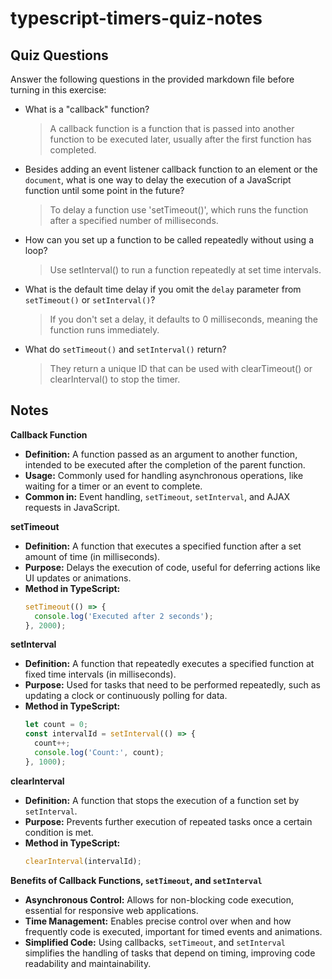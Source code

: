 # typescript-timers-quiz-notes

## Quiz Questions

Answer the following questions in the provided markdown file before turning in this exercise:

- What is a "callback" function?

  > A callback function is a function that is passed into another function to be executed later, usually after the first function has completed.

- Besides adding an event listener callback function to an element or the `document`, what is one way to delay the execution of a JavaScript function until some point in the future?

  > To delay a function use 'setTimeout()', which runs the function after a specified number of milliseconds.

- How can you set up a function to be called repeatedly without using a loop?

  > Use setInterval() to run a function repeatedly at set time intervals.

- What is the default time delay if you omit the `delay` parameter from `setTimeout()` or `setInterval()`?

  > If you don't set a delay, it defaults to 0 milliseconds, meaning the function runs immediately.

- What do `setTimeout()` and `setInterval()` return?
  > They return a unique ID that can be used with clearTimeout() or clearInterval() to stop the timer.

## Notes

**Callback Function**

- **Definition:** A function passed as an argument to another function, intended to be executed after the completion of the parent function.
- **Usage:** Commonly used for handling asynchronous operations, like waiting for a timer or an event to complete.
- **Common in:** Event handling, `setTimeout`, `setInterval`, and AJAX requests in JavaScript.

**setTimeout**

- **Definition:** A function that executes a specified function after a set amount of time (in milliseconds).
- **Purpose:** Delays the execution of code, useful for deferring actions like UI updates or animations.
- **Method in TypeScript:**
  ```typescript
  setTimeout(() => {
    console.log('Executed after 2 seconds');
  }, 2000);
  ```

**setInterval**

- **Definition:** A function that repeatedly executes a specified function at fixed time intervals (in milliseconds).
- **Purpose:** Used for tasks that need to be performed repeatedly, such as updating a clock or continuously polling for data.
- **Method in TypeScript:**
  ```typescript
  let count = 0;
  const intervalId = setInterval(() => {
    count++;
    console.log('Count:', count);
  }, 1000);
  ```

**clearInterval**

- **Definition:** A function that stops the execution of a function set by `setInterval`.
- **Purpose:** Prevents further execution of repeated tasks once a certain condition is met.
- **Method in TypeScript:**
  ```typescript
  clearInterval(intervalId);
  ```

**Benefits of Callback Functions, `setTimeout`, and `setInterval`**

- **Asynchronous Control:** Allows for non-blocking code execution, essential for responsive web applications.
- **Time Management:** Enables precise control over when and how frequently code is executed, important for timed events and animations.
- **Simplified Code:** Using callbacks, `setTimeout`, and `setInterval` simplifies the handling of tasks that depend on timing, improving code readability and maintainability.
